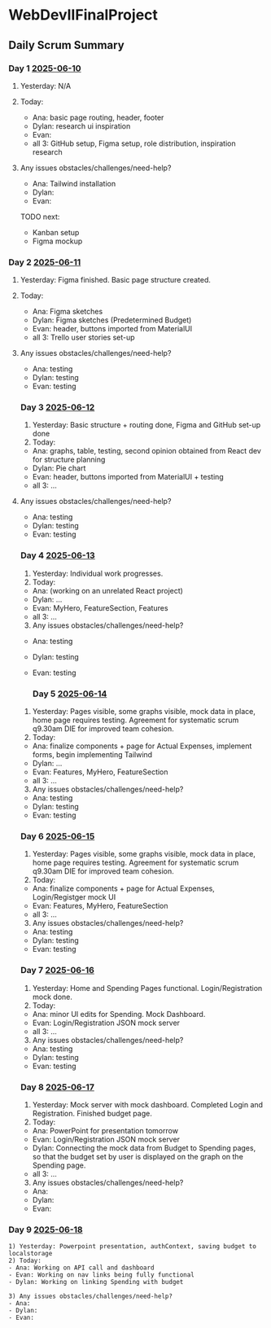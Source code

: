 # WebDevIIFinalProject
## Daily Scrum Summary

### Day 1 <ins>2025-06-10</ins>
1) Yesterday: N/A 
2) Today: 
    - Ana: basic page routing, header, footer
    - Dylan: research ui inspiration
    - Evan:
    - all 3: GitHub setup, Figma setup, role distribution, inspiration research
3) Any issues obstacles/challenges/need-help? 
    - Ana: Tailwind installation
    - Dylan: 
    - Evan:

    TODO next:
    - Kanban setup 
    - Figma mockup

### Day 2 <ins>2025-06-11</ins>

1) Yesterday: Figma finished. Basic page structure created.
2) Today: 
    - Ana: Figma sketches
    - Dylan: Figma sketches (Predetermined Budget)
    - Evan: header, buttons imported from MaterialUI
    - all 3: Trello user stories set-up
3) Any issues obstacles/challenges/need-help? 
    - Ana: testing
    - Dylan: testing
    - Evan: testing

    ### Day 3 <ins>2025-06-12</ins>

    1) Yesterday: Basic structure + routing done, Figma and GitHub set-up done
    2) Today: 
    - Ana: graphs, table, testing, second opinion obtained from React dev for structure planning
    - Dylan: Pie chart
    - Evan: header, buttons imported from MaterialUI + testing
    - all 3: ...
3) Any issues obstacles/challenges/need-help? 
    - Ana: testing
    - Dylan: testing
    - Evan: testing

    ### Day 4 <ins>2025-06-13</ins>

    1) Yesterday: Individual work progresses.
    2) Today: 
    - Ana: (working on an unrelated React project)
    - Dylan: ...
    - Evan: MyHero, FeatureSection, Features
    - all 3: ...
    3) Any issues obstacles/challenges/need-help? 
    - Ana: testing
    - Dylan: testing
    - Evan: testing

        ### Day 5 <ins>2025-06-14</ins>

    1) Yesterday: Pages visible, some graphs visible, mock data in place, home page requires testing. Agreement for systematic scrum q9.30am DIE for improved team cohesion.
    2) Today: 
    - Ana: finalize components + page for Actual Expenses, implement forms, begin implementing Tailwind
    - Dylan: ...
    - Evan: Features, MyHero, FeatureSection 
    - all 3: ...
    3) Any issues obstacles/challenges/need-help? 
    - Ana: testing
    - Dylan: testing
    - Evan: testing

    ### Day 6 <ins>2025-06-15</ins>

    1) Yesterday: Pages visible, some graphs visible, mock data in place, home page requires testing. Agreement for systematic scrum q9.30am DIE for improved team cohesion.
    2) Today: 
    - Ana: finalize components + page for Actual Expenses, Login/Registger mock UI
    - Evan: Features, MyHero, FeatureSection 
    - all 3: ...
    3) Any issues obstacles/challenges/need-help? 
    - Ana: testing
    - Dylan: testing
    - Evan: testing

    ### Day 7 <ins>2025-06-16</ins>

    1) Yesterday: Home and Spending Pages functional. Login/Registration mock done.
    2) Today: 
    - Ana: minor UI edits for Spending. Mock Dashboard.
    - Evan: Login/Registration JSON mock server
    - all 3: ...
    3) Any issues obstacles/challenges/need-help? 
    - Ana: testing
    - Dylan: testing
    - Evan: testing

    ### Day 8 <ins>2025-06-17</ins>

    1) Yesterday: Mock server with mock dashboard. Completed Login and Registration. Finished budget page.
    2) Today: 
    - Ana: PowerPoint for presentation tomorrow
    - Evan: Login/Registration JSON mock server
    - Dylan: Connecting the mock data from Budget to Spending pages, so that the budget set by user is displayed on the graph on the Spending page.
    - all 3: ...
    3) Any issues obstacles/challenges/need-help? 
    - Ana: 
    - Dylan: 
    - Evan: 

 ### Day 9 <ins>2025-06-18</ins>

    1) Yesterday: Powerpoint presentation, authContext, saving budget to localstorage
    2) Today: 
    - Ana: Working on API call and dashboard
    - Evan: Working on nav links being fully functional
    - Dylan: Working on linking Spending with budget
    
    3) Any issues obstacles/challenges/need-help? 
    - Ana: 
    - Dylan: 
    - Evan:





